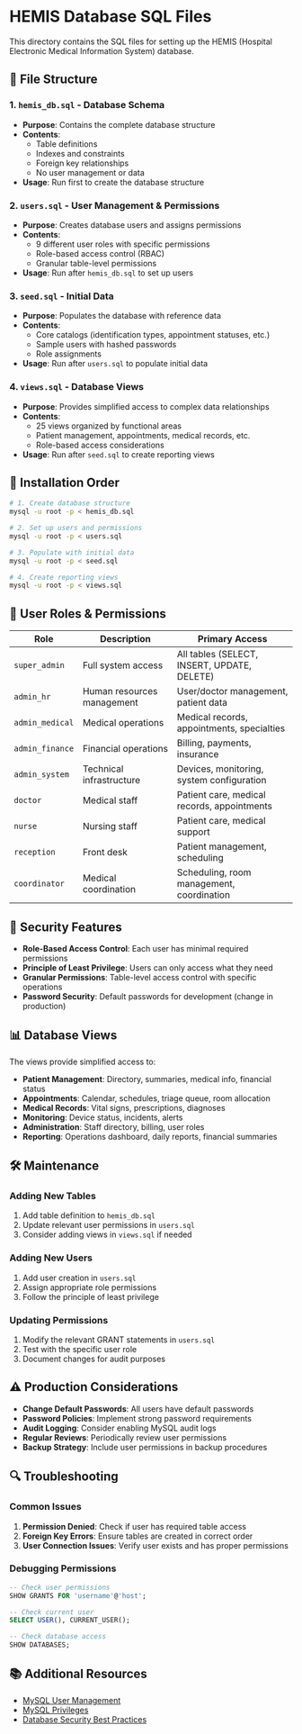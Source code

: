 # HEMIS Database SQL Files

This directory contains the SQL files for setting up the HEMIS (Hospital Electronic Medical Information System) database.

## 📁 File Structure

### 1. `hemis_db.sql` - Database Schema

- **Purpose**: Contains the complete database structure
- **Contents**:
  - Table definitions
  - Indexes and constraints
  - Foreign key relationships
  - No user management or data
- **Usage**: Run first to create the database structure

### 2. `users.sql` - User Management & Permissions

- **Purpose**: Creates database users and assigns permissions
- **Contents**:
  - 9 different user roles with specific permissions
  - Role-based access control (RBAC)
  - Granular table-level permissions
- **Usage**: Run after `hemis_db.sql` to set up users

### 3. `seed.sql` - Initial Data

- **Purpose**: Populates the database with reference data
- **Contents**:
  - Core catalogs (identification types, appointment statuses, etc.)
  - Sample users with hashed passwords
  - Role assignments
- **Usage**: Run after `users.sql` to populate initial data

### 4. `views.sql` - Database Views

- **Purpose**: Provides simplified access to complex data relationships
- **Contents**:
  - 25 views organized by functional areas
  - Patient management, appointments, medical records, etc.
  - Role-based access considerations
- **Usage**: Run after `seed.sql` to create reporting views

## 🚀 Installation Order

```bash
# 1. Create database structure
mysql -u root -p < hemis_db.sql

# 2. Set up users and permissions
mysql -u root -p < users.sql

# 3. Populate with initial data
mysql -u root -p < seed.sql

# 4. Create reporting views
mysql -u root -p < views.sql
```

## 👥 User Roles & Permissions

| Role            | Description                | Primary Access                              |
| --------------- | -------------------------- | ------------------------------------------- |
| `super_admin`   | Full system access         | All tables (SELECT, INSERT, UPDATE, DELETE) |
| `admin_hr`      | Human resources management | User/doctor management, patient data        |
| `admin_medical` | Medical operations         | Medical records, appointments, specialties  |
| `admin_finance` | Financial operations       | Billing, payments, insurance                |
| `admin_system`  | Technical infrastructure   | Devices, monitoring, system configuration   |
| `doctor`        | Medical staff              | Patient care, medical records, appointments |
| `nurse`         | Nursing staff              | Patient care, medical support               |
| `reception`     | Front desk                 | Patient management, scheduling              |
| `coordinator`   | Medical coordination       | Scheduling, room management, coordination   |

## 🔐 Security Features

- **Role-Based Access Control**: Each user has minimal required permissions
- **Principle of Least Privilege**: Users can only access what they need
- **Granular Permissions**: Table-level access control with specific operations
- **Password Security**: Default passwords for development (change in production)

## 📊 Database Views

The views provide simplified access to:

- **Patient Management**: Directory, summaries, medical info, financial status
- **Appointments**: Calendar, schedules, triage queue, room allocation
- **Medical Records**: Vital signs, prescriptions, diagnoses
- **Monitoring**: Device status, incidents, alerts
- **Administration**: Staff directory, billing, user roles
- **Reporting**: Operations dashboard, daily reports, financial summaries

## 🛠️ Maintenance

### Adding New Tables

1. Add table definition to `hemis_db.sql`
2. Update relevant user permissions in `users.sql`
3. Consider adding views in `views.sql` if needed

### Adding New Users

1. Add user creation in `users.sql`
2. Assign appropriate role permissions
3. Follow the principle of least privilege

### Updating Permissions

1. Modify the relevant GRANT statements in `users.sql`
2. Test with the specific user role
3. Document changes for audit purposes

## ⚠️ Production Considerations

- **Change Default Passwords**: All users have default passwords
- **Password Policies**: Implement strong password requirements
- **Audit Logging**: Consider enabling MySQL audit logs
- **Regular Reviews**: Periodically review user permissions
- **Backup Strategy**: Include user permissions in backup procedures

## 🔍 Troubleshooting

### Common Issues

1. **Permission Denied**: Check if user has required table access
2. **Foreign Key Errors**: Ensure tables are created in correct order
3. **User Connection Issues**: Verify user exists and has proper permissions

### Debugging Permissions

```sql
-- Check user permissions
SHOW GRANTS FOR 'username'@'host';

-- Check current user
SELECT USER(), CURRENT_USER();

-- Check database access
SHOW DATABASES;
```

## 📚 Additional Resources

- [MySQL User Management](https://dev.mysql.com/doc/refman/8.0/en/user-management.html)
- [MySQL Privileges](https://dev.mysql.com/doc/refman/8.0/en/privileges-provided.html)
- [Database Security Best Practices](https://owasp.org/www-project-top-ten/2017/A6_2017-Security_Misconfiguration)

